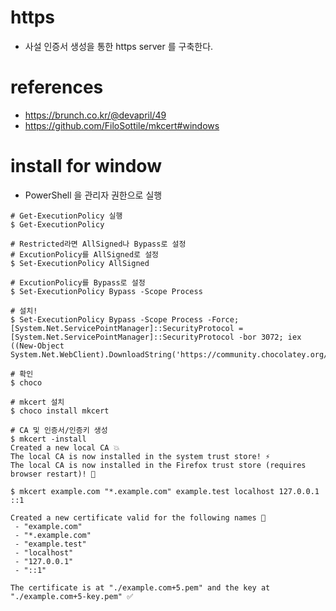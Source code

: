 # https
+ 사설 인증서 생성을 통한 https server 를 구축한다.

# references
+ https://brunch.co.kr/@devapril/49
+ https://github.com/FiloSottile/mkcert#windows

# install for window
+ PowerShell 을 관리자 권한으로 실행
```
# Get-ExecutionPolicy 실행
$ Get-ExecutionPolicy

# Restricted라면 AllSigned나 Bypass로 설정
# ExcutionPolicy를 AllSigned로 설정
$ Set-ExecutionPolicy AllSigned

# ExcutionPolicy를 Bypass로 설정
$ Set-ExecutionPolicy Bypass -Scope Process

# 설치!
$ Set-ExecutionPolicy Bypass -Scope Process -Force; [System.Net.ServicePointManager]::SecurityProtocol = [System.Net.ServicePointManager]::SecurityProtocol -bor 3072; iex ((New-Object System.Net.WebClient).DownloadString('https://community.chocolatey.org/install.ps1'))

# 확인
$ choco

# mkcert 설치
$ choco install mkcert

# CA 및 인증서/인증키 생성
$ mkcert -install
Created a new local CA 💥
The local CA is now installed in the system trust store! ⚡️
The local CA is now installed in the Firefox trust store (requires browser restart)! 🦊

$ mkcert example.com "*.example.com" example.test localhost 127.0.0.1 ::1

Created a new certificate valid for the following names 📜
 - "example.com"
 - "*.example.com"
 - "example.test"
 - "localhost"
 - "127.0.0.1"
 - "::1"

The certificate is at "./example.com+5.pem" and the key at "./example.com+5-key.pem" ✅
```

